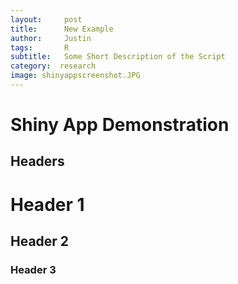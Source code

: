 ```yaml
---
layout:     post
title:      New Example
author:     Justin
tags: 		R 
subtitle:   Some Short Description of the Script
category:  research
image: shinyappscreenshot.JPG
---
```



# Shiny App Demonstration

## Headers

# Header 1

## Header 2

### Header 3
